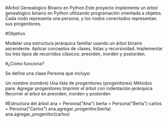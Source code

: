 #Árbol Genealógico Binario en Python
Este proyecto implementa un árbol genealógico binario en Python utilizando programación orientada a objetos. Cada nodo representa una persona, y los nodos conectados representan sus progenitores.

#Objetivo

Modelar una estructura jerárquica familiar usando un árbol binario ascendente.
Aplicar conceptos de clases, listas y recursividad.
Implementar los tres tipos de recorridos clásicos: preorden, inorden y postorden.

#¿Cómo funciona?

Se define una clase Persona que incluye:

Un nombre (nombre)
Una lista de progenitores (progenitores)
  Métodos para:
    Agregar progenitores
    Imprimir el árbol con indentación jerárquica
    Recorrer el árbol en preorden, inorden y postorden

#Estructura del árbol
ana = Persona("Ana") berta = Persona("Berta") carlos = Persona("Carlos") ana.agregar_progenitor(berta) ana.agregar_progenitor(carlos)
